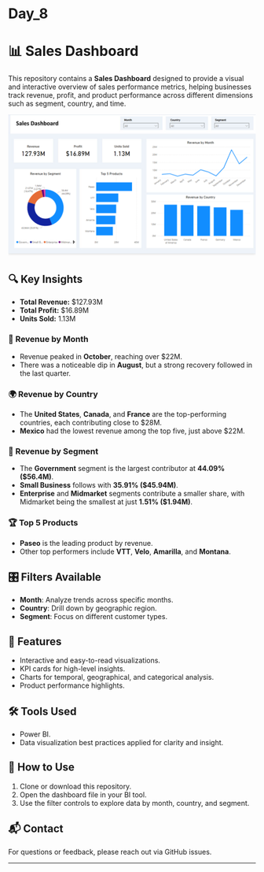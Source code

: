 # Day_8
# 📊 Sales Dashboard

This repository contains a **Sales Dashboard** designed to provide a visual and interactive overview of sales performance metrics, helping businesses track revenue, profit, and product performance across different dimensions such as segment, country, and time.

![Dashboard Screenshot](./Screenshot%202025-04-18%20225409.png)

## 🔍 Key Insights

- **Total Revenue:** $127.93M
- **Total Profit:** $16.89M
- **Units Sold:** 1.13M

### 📅 Revenue by Month
- Revenue peaked in **October**, reaching over $22M.
- There was a noticeable dip in **August**, but a strong recovery followed in the last quarter.

### 🌍 Revenue by Country
- The **United States**, **Canada**, and **France** are the top-performing countries, each contributing close to $28M.
- **Mexico** had the lowest revenue among the top five, just above $22M.

### 🧩 Revenue by Segment
- The **Government** segment is the largest contributor at **44.09% ($56.4M)**.
- **Small Business** follows with **35.91% ($45.94M)**.
- **Enterprise** and **Midmarket** segments contribute a smaller share, with Midmarket being the smallest at just **1.51% ($1.94M)**.

### 🏆 Top 5 Products
- **Paseo** is the leading product by revenue.
- Other top performers include **VTT**, **Velo**, **Amarilla**, and **Montana**.

## 🎛 Filters Available
- **Month**: Analyze trends across specific months.
- **Country**: Drill down by geographic region.
- **Segment**: Focus on different customer types.

## 🚀 Features
- Interactive and easy-to-read visualizations.
- KPI cards for high-level insights.
- Charts for temporal, geographical, and categorical analysis.
- Product performance highlights.

## 🛠 Tools Used
- Power BI.
- Data visualization best practices applied for clarity and insight.

## 📂 How to Use
1. Clone or download this repository.
2. Open the dashboard file in your BI tool.
3. Use the filter controls to explore data by month, country, and segment.

## 📬 Contact
For questions or feedback, please reach out via GitHub issues.

---
